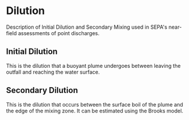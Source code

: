 # Dilution
Description of Initial Dilution and Secondary Mixing used in SEPA's near-field assessments of point discharges.

## Initial Dilution
This is the dilution that a buoyant plume undergoes between leaving the outfall and reaching the water surface. 

## Secondary Dilution
This is the dilution that occurs between the surface boil of the plume and the edge of the mixing zone. It can be estimated using the Brooks model.

